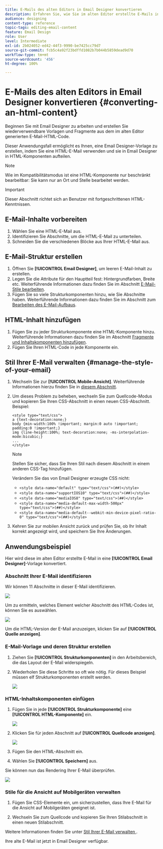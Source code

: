 ```yaml
---
title: E-Mails des alten Editors in Email Designer konvertieren
description: Erfahren Sie, wie Sie im alten Editor erstellte E-Mails in Email Designer konvertieren können.
audience: designing
content-type: reference
topic-tags: editing-email-content
feature: Email Design
role: User
level: Intermediate
exl-id: 2b024052-ed42-44f3-9990-be7425cc79d7
source-git-commit: fcb5c4a92f23bdffd1082b7b044b5859dead9d70
workflow-type: tm+mt
source-wordcount: '456'
ht-degree: 100%

---
```


# E-Mails des alten Editors in Email Designer konvertieren {#converting-an-html-content}

Beginnen Sie mit Email Designer zu arbeiten und erstellen Sie wiederverwendbare Vorlagen und Fragmente aus dem im alten Editor generierten E-Mail-HTML-Code.

Dieser Anwendungsfall ermöglicht es Ihnen, eine Email Designer-Vorlage zu erstellen, indem Sie eine HTML-E-Mail verwenden und sie in Email Designer in HTML-Komponenten aufteilen.

>[!NOTE]
>
>Wie im Kompatibilitätsmodus ist eine HTML-Komponente nur beschränkt bearbeitbar: Sie kann nur an Ort und Stelle bearbeitet werden.

>[!IMPORTANT]
>
>Dieser Abschnitt richtet sich an Benutzer mit fortgeschrittenen HTML-Kenntnissen.

## E-Mail-Inhalte vorbereiten

1. Wählen Sie eine HTML-E-Mail aus.
1. Identifizieren Sie Abschnitte, um die HTML-E-Mail zu unterteilen.
1. Schneiden Sie die verschiedenen Blöcke aus Ihrer HTML-E-Mail aus.

## E-Mail-Struktur erstellen

1. Öffnen Sie **[!UICONTROL Email Designer]**, um leeren E-Mail-Inhalt zu erstellen.
1. Legen Sie die Attribute für den Hauptteil fest: Hintergrundfarben, Breite etc. Weiterführende Informationen dazu finden Sie im Abschnitt [E-Mail-Stile bearbeiten](../../designing/using/styles.md).
1. Fügen Sie so viele Strukturkomponenten hinzu, wie Sie Abschnitte haben. Weiterführende Informationen dazu finden Sie im Abschnitt zum [Bearbeiten des E-Mail-Aufbaus](../../designing/using/designing-from-scratch.md#defining-the-email-structure).

## HTML-Inhalt hinzufügen

1. Fügen Sie zu jeder Strukturkomponente eine HTML-Komponente hinzu. Weiterführende Informationen dazu finden Sie im Abschnitt [Fragmente und Inhaltskomponenten hinzufügen](../../designing/using/designing-from-scratch.md#defining-the-email-structure).
1. Fügen Sie Ihren HTML-Code in jede Komponente ein.

## Stil Ihrer E-Mail verwalten {#manage-the-style-of-your-email}

1. Wechseln Sie zur **[!UICONTROL Mobile-Ansicht]**. Weiterführende Informationen hierzu finden Sie in [diesem Abschnitt](../../designing/using/plain-text-html-modes.md#switching-to-mobile-view).

1. Um dieses Problem zu beheben, wechseln Sie zum Quellcode-Modus und kopieren Sie Ihren CSS-Abschnitt in einen neuen CSS-Abschnitt. Beispiel:

   ```
   <style type="text/css">
   a {text-decoration:none;}
   body {min-width:100% !important; margin:0 auto !important; padding:0 !important;}
   img {line-height:100%; text-decoration:none; -ms-interpolation-mode:bicubic;}
   ...
   </style>
   ```

   >[!NOTE]
   >
   >Stellen Sie sicher, dass Sie Ihren Stil nach diesem Abschnitt in einem anderen CSS-Tag hinzufügen.
   >
   >Verändern Sie das von Email Designer erzeugte CSS nicht:
   >
   >* `<style data-name="default" type="text/css">(##)</style>`
   >* `<style data-name="supportIOS10" type="text/css">(##)</style>`
   >* `<style data-name="mediaIOS8" type="text/css">(##)</style>`
   >* `<style data-name="media-default-max-width-500px" type="text/css">(##)</style>`
   >* `<style data-name="media-default--webkit-min-device-pixel-ratio-0" type="text/css">(##)</style>`


1. Kehren Sie zur mobilen Ansicht zurück und prüfen Sie, ob Ihr Inhalt korrekt angezeigt wird, und speichern Sie Ihre Änderungen.

## Anwendungsbeispiel

Hier wird diese im alten Editor erstellte E-Mail in eine **[!UICONTROL Email Designer]**-Vorlage konvertiert.

### Abschnitt Ihrer E-Mail identifizieren

Wir können 11 Abschnitte in dieser E-Mail identifizieren.

![](assets/html-dce-view-mail.png)

Um zu ermitteln, welches Element welcher Abschnitt des HTML-Codes ist, können Sie es auswählen.

![](assets/breadcrumbs.png)

Um die HTML-Version der E-Mail anzuzeigen, klicken Sie auf **[!UICONTROL Quelle anzeigen]**.

### E-Mail-Vorlage und deren Struktur erstellen

1. Ziehen Sie **[!UICONTROL Strukturkomponenten]** in den Arbeitsbereich, die das Layout der E-Mail widerspiegeln.

1. Wiederholen Sie diese Schritte so oft wie nötig. Für dieses Beispiel müssen elf Strukturkomponenten erstellt werden.

   ![](assets/structure-components-migration.png)

### HTML-Inhaltskomponenten einfügen

1. Fügen Sie in jede **[!UICONTROL Strukturkomponente]** eine **[!UICONTROL HTML-Komponente]** ein.

   ![](assets/html-components.png)

1. Klicken Sie für jeden Abschnitt auf **[!UICONTROL Quellcode anzeigen]**.

   ![](assets/show-source-code.png)

1. Fügen Sie den HTML-Abschnitt ein.

1. Wählen Sie **[!UICONTROL Speichern]** aus.

Sie können nun das Rendering Ihrer E-Mail überprüfen.

![](assets/migrated-email-result.png)

### Stile für die Ansicht auf Mobilgeräten verwalten

1. Fügen Sie CSS-Elemente ein, um sicherzustellen, dass Ihre E-Mail für die Ansicht auf Mobilgeräten geeignet ist.

1. Wechseln Sie zum Quellcode und kopieren Sie Ihren Stilabschnitt in einen neuen Stilabschnitt.

Weitere Informationen finden Sie unter [Stil Ihrer E-Mail verwalten ](#manage-the-style-of-your-email).

Ihre alte E-Mail ist jetzt in Email Designer verfügbar.
